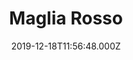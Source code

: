 ---
date: 2019-12-18T11:56:48.000Z
title: Maglia Rosso
latitude: 52.19020828674799
longitude: 0.7234411384232506
category: checkin
---